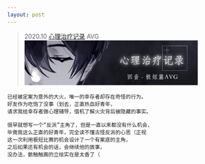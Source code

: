 ```yaml
---
layout: post
---
```


> 2020.10 [心理治疗记录](https://rpg.blue/thread-483685-1-1.html)
> AVG
![](images/sig_game_record_mental_healing.png)

```
已经被定案为意外的大火，唯一的幸存者却存在奇怪的行为。
好友作为吃饱了没事（划去，正直热血好青年，
请求我给幸存者做心理辅导，借机了解火灾背后被隐藏的事实。
```
```
很早就想写一个“反派”主角了，但是一直以来都没有什么机会，
毕竟我这么正直的好青年，完全读不懂古怪反派的心思（正视
这一次利用极短比赛的机会设计了一个有案底的主角，
之后如果还有机会的话，会继续他的故事，
没办法，骸触触画的立绘实在是太香了（
```
